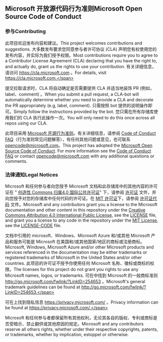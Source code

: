 ## <a name="microsoft-open-source-code-of-conduct"></a><span data-ttu-id="f3702-101">Microsoft 开放源代码行为准则</span><span class="sxs-lookup"><span data-stu-id="f3702-101">Microsoft Open Source Code of Conduct</span></span>

### <a name="contributing"></a><span data-ttu-id="f3702-102">参与</span><span class="sxs-lookup"><span data-stu-id="f3702-102">Contributing</span></span>

<span data-ttu-id="f3702-103">此项目欢迎发布内容和建议。</span><span class="sxs-lookup"><span data-stu-id="f3702-103">This project welcomes contributions and suggestions.</span></span>  <span data-ttu-id="f3702-104">大多数发布要求您同意参与者许可协议 (CLA) 声明您有权使用您的发布内容，并实际为我们授予权限。</span><span class="sxs-lookup"><span data-stu-id="f3702-104">Most contributions require you to agree to a Contributor License Agreement (CLA) declaring that you have the right to, and actually do, grant us the rights to use your contribution.</span></span> <span data-ttu-id="f3702-105">有关详细信息，请访问 https://cla.microsoft.com 。</span><span class="sxs-lookup"><span data-stu-id="f3702-105">For details, visit https://cla.microsoft.com.</span></span>

<span data-ttu-id="f3702-106">提交拉取请求时，CLA 将自动确定是否需要提供 CLA 并适当地装饰 PR (例如，label、comment) 。</span><span class="sxs-lookup"><span data-stu-id="f3702-106">When you submit a pull request, a CLA-bot will automatically determine whether you need to provide a CLA and decorate the PR appropriately (e.g, label, comment).</span></span> <span data-ttu-id="f3702-107">只需按照 bot 提供的说明操作即可。</span><span class="sxs-lookup"><span data-stu-id="f3702-107">Simply follow the instructions provided by the bot.</span></span> <span data-ttu-id="f3702-108">您只需在所有存储库使用我们的 CLA 执行此操作一次。</span><span class="sxs-lookup"><span data-stu-id="f3702-108">You will only need to do this once across all repos using our CLA.</span></span>

<span data-ttu-id="f3702-p103">此项目采用 [Microsoft 开源行为准则](https://opensource.microsoft.com/codeofconduct/)。有关详细信息，请参阅 [Code of Conduct FAQ](https://opensource.microsoft.com/codeofconduct/faq/)（行为准则常见问题解答），有任何其他问题或意见，也可联系 [opencode@microsoft.com](mailto:opencode@microsoft.com)。</span><span class="sxs-lookup"><span data-stu-id="f3702-p103">This project has adopted the [Microsoft Open Source Code of Conduct](https://opensource.microsoft.com/codeofconduct/). For more information see the [Code of Conduct FAQ](https://opensource.microsoft.com/codeofconduct/faq/) or contact [opencode@microsoft.com](mailto:opencode@microsoft.com) with any additional questions or comments.</span></span>

### <a name="legal-notices"></a><span data-ttu-id="f3702-111">法律通知</span><span class="sxs-lookup"><span data-stu-id="f3702-111">Legal Notices</span></span>

<span data-ttu-id="f3702-112">Microsoft 和任何参与者向您授予 Microsoft 文档和此存储库中的其他内容的许可证在 " [创造性 Commons 归属4.0 国际公共许可证](https://creativecommons.org/licenses/by/4.0/legalcode)" 下，请参阅 [许可证](LICENSE) 文件，并向您授予对您的存储库中任何代码的许可证。在 [MIT 许可证](https://opensource.org/licenses/MIT)下，请参阅 [许可证代码](LICENSE-CODE) 文件。</span><span class="sxs-lookup"><span data-stu-id="f3702-112">Microsoft and any contributors grant you a license to the Microsoft documentation and other content in this repository under the [Creative Commons Attribution 4.0 International Public License](https://creativecommons.org/licenses/by/4.0/legalcode), see the [LICENSE](LICENSE) file, and grant you a license to any code in the repository under the [MIT License](https://opensource.org/licenses/MIT), see the [LICENSE-CODE](LICENSE-CODE) file.</span></span>

<span data-ttu-id="f3702-113">文档中引用的 microsoft、Windows、Microsoft Azure 和/或其他 Microsoft 产品和服务可能是 Microsoft 在美国和/或其他国家/地区的商标或注册商标。</span><span class="sxs-lookup"><span data-stu-id="f3702-113">Microsoft, Windows, Microsoft Azure and/or other Microsoft products and services referenced in the documentation may be either trademarks or registered trademarks of Microsoft in the United States and/or other countries.</span></span>
<span data-ttu-id="f3702-114">此项目的许可证不授予你使用任何 Microsoft 名称、徽标或商标的权限。</span><span class="sxs-lookup"><span data-stu-id="f3702-114">The licenses for this project do not grant you rights to use any Microsoft names, logos, or trademarks.</span></span>
<span data-ttu-id="f3702-115">可在中找到 Microsoft 的一般商标准则 http://go.microsoft.com/fwlink/?LinkID=254653 。</span><span class="sxs-lookup"><span data-stu-id="f3702-115">Microsoft's general trademark guidelines can be found at http://go.microsoft.com/fwlink/?LinkID=254653.</span></span>

<span data-ttu-id="f3702-116">可在上找到隐私信息 https://privacy.microsoft.com/ 。</span><span class="sxs-lookup"><span data-stu-id="f3702-116">Privacy information can be found at https://privacy.microsoft.com/.</span></span>

<span data-ttu-id="f3702-117">Microsoft 和任何参与者都保留所有其他权利，无论其各自的版权、专利或商标是否受暗示、禁止翻供或其他原因的规定。</span><span class="sxs-lookup"><span data-stu-id="f3702-117">Microsoft and any contributors reserve all others rights, whether under their respective copyrights, patents, or trademarks, whether by implication, estoppel or otherwise.</span></span>
